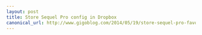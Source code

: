 ```yaml
---
layout: post
title: Store Sequel Pro config in Dropbox
canonical_url: http://www.gigoblog.com/2014/05/19/store-sequel-pro-favorites-and-preferences-in-dropbox/
---
```

